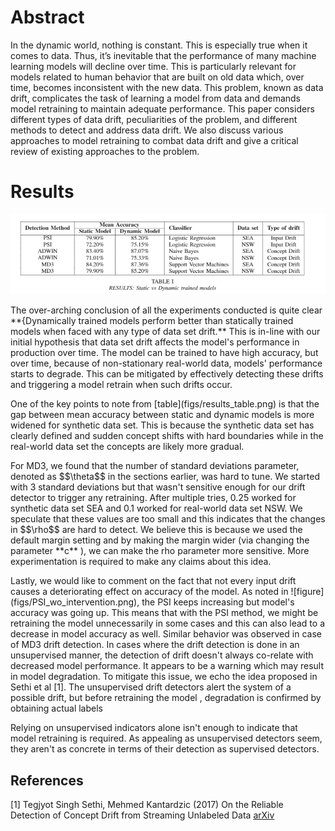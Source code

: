# Abstract

In the dynamic world, nothing is constant. This is especially true when it comes to data. 
Thus, it’s inevitable that the performance of many machine learning models will decline over time. This is particularly relevant for models related to human behavior that are built on old data which, over time, becomes inconsistent with the new data. This problem, known as data drift, complicates the task of learning a model from data and demands model retraining to maintain adequate performance. This paper considers different types of data drift, peculiarities of the problem, and different methods to detect and address data drift.  We also discuss various approaches to model retraining to combat data drift and give a critical review of existing approaches to the problem.

# Results 

![table](figs/results_table.png)

<p>The over-arching conclusion of all the experiments conducted is quite clear **{Dynamically trained models perform better than statically trained models when faced with any type of data set drift.** This is in-line with our initial hypothesis that data set drift affects the model's performance in production over time. The model can be trained to have high accuracy, but over time, because of non-stationary real-world data, models' performance starts to degrade. This can be mitigated by effectively detecting these drifts and triggering a model retrain when such drifts occur. </p>
<p>One of the key points to note from  [table](figs/results_table.png) is that the gap between mean accuracy between static and dynamic models is more widened for synthetic data set. This is because the synthetic data set has clearly defined and sudden concept shifts with hard boundaries while in the real-world data set the concepts are likely more gradual.</p>

<p>For MD3, we found that the number of standard deviations parameter, denoted as $$\theta$$ in the sections earlier, was hard to tune. We started with 3 standard deviations but that wasn't sensitive enough for our drift detector to trigger any retraining. After multiple tries, 0.25 worked for synthetic data set SEA and 0.1 worked for real-world data set NSW. We speculate that these values are too small and this indicates that the changes in $$\rho$$ are hard to detect. We believe this is because we used the default margin setting and by making the margin wider (via changing the parameter **c** ), we can make the rho parameter more sensitive. More experimentation is required to make any claims about this idea.</p>

<p>Lastly, we would like to comment on the fact that not every input drift causes a deteriorating effect on accuracy of the model. As noted in ![figure](figs/PSI_wo_intervention.png), the PSI keeps increasing but model's accuracy was going up. This means that with the PSI method, we might be retraining the model unnecessarily in some cases and this can also lead to a decrease in model accuracy as well. Similar behavior was observed in case of MD3 drift detection. In cases where the drift detection is done in an unsupervised manner, the detection of drift doesn't always co-relate with decreased model performance. It appears to be a warning which may result in model degradation. To mitigate this issue, we echo the idea proposed in Sethi et al [1]. The unsupervised drift detectors alert the system of a possible drift, but before retraining the model , degradation is confirmed by obtaining actual labels </p>
Relying on unsupervised indicators alone isn't enough to indicate that model retraining is required. As appealing as unsupervised detectors seem, they aren't as concrete in terms of their detection as supervised detectors.

## References
<a id="1">[1]</a> 
Tegjyot Singh Sethi, Mehmed Kantardzic (2017)
On the Reliable Detection of Concept Drift from Streaming Unlabeled Data 
[arXiv](https://arxiv.org/abs/1704.00023)
